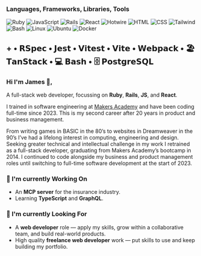 ### Languages, Frameworks, Libraries, Tools
![Ruby](https://img.shields.io/badge/-Ruby-000?logo=Ruby&logoColor=CC342D)
![JavaScript](https://img.shields.io/badge/-JavaScript-000?logo=JavaScript)
![Rails](https://img.shields.io/badge/-Rails-000?logo=Ruby%20on%20Rails&logoColor=CC0000)
![React](https://img.shields.io/badge/-React-000?logo=React)
![Hotwire](https://img.shields.io/badge/-Hotwire-000?&logo=Hotwire)
![HTML](https://img.shields.io/badge/-HTML-000?&logo=HTML5)
![CSS](https://img.shields.io/badge/-CSS-000?logo=CSS&logoColor=663399)
![Tailwind](https://img.shields.io/badge/-Tailwind-000?logo=TailwindCSS)
![Bash](https://img.shields.io/badge/-Bash-000?logo=GNUBash)
![Linux](https://img.shields.io/badge/-Linux-000?logo=Linux)
![Ubuntu](https://img.shields.io/badge/-Ubuntu-000?logo=Ubuntu)
![Docker](https://img.shields.io/badge/-Docker-000?logo=Docker)

\+ • 𝗥𝗦𝗽𝗲𝗰 • 𝗝𝗲𝘀𝘁 • 𝗩𝗶𝘁𝗲𝘀𝘁 • 𝗩𝗶𝘁𝗲 • 𝗪𝗲𝗯𝗽𝗮𝗰𝗸 • 🏖️ 𝗧𝗮𝗻𝗦𝘁𝗮𝗰𝗸 • 💻 𝗕𝗮𝘀𝗵 • 🗄️ 𝗣𝗼𝘀𝘁𝗴𝗿𝗲𝗦𝗤𝗟
-

### Hi I'm James 👋,

A full-stack web developer, focussing on **Ruby**, **Rails**, **JS**, and **React**</sup>.

I trained in software engineering at [Makers Academy](https://makers.tech/software-engineering-bootcamp) and have been coding full-time since 2023. This is my second career after 20 years in product and business management.

From writing games in BASIC in the 80’s to websites in Dreamweaver in the 90’s I’ve had a lifelong interest in computing, engineering and design. Seeking greater technical and intellectual challenge in my work I retrained as a full-stack developer, graduating from Makers Academy’s bootcamp in 2014. I continued to code alongside my business and product management roles until switching to full-time software development at the start of 2023.

### 🧠 I'm currently Working On

- An **MCP server** for the insurance industry.
- Learning **TypeScript** and **GraphQL**.

### 👀 I'm currently Looking For

- A **web developer** role — apply my skills, grow within a collaborative team, and build real-world products.
- High quality **freelance web developer** work — put skills to use and keep building my portfolio.
